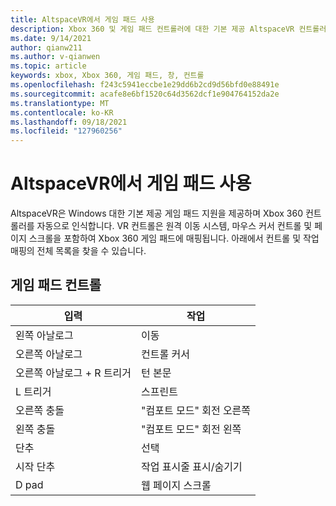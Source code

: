 ```yaml
---
title: AltspaceVR에서 게임 패드 사용
description: Xbox 360 및 게임 패드 컨트롤러에 대한 기본 제공 AltspaceVR 컨트롤러 매핑에 대해 알아봅니다.
ms.date: 9/14/2021
author: qianw211
ms.author: v-qianwen
ms.topic: article
keywords: xbox, Xbox 360, 게임 패드, 창, 컨트롤
ms.openlocfilehash: f243c5941eccbe1e29dd6b2cd9d56bfd0e88491e
ms.sourcegitcommit: acafe8e6bf1520c64d3562dcf1e904764152da2e
ms.translationtype: MT
ms.contentlocale: ko-KR
ms.lasthandoff: 09/18/2021
ms.locfileid: "127960256"
---
```

# <a name="using-a-gamepad-in-altspacevr"></a>AltspaceVR에서 게임 패드 사용

AltspaceVR은 Windows 대한 기본 제공 게임 패드 지원을 제공하며 Xbox 360 컨트롤러를 자동으로 인식합니다. VR 컨트롤은 원격 이동 시스템, 마우스 커서 컨트롤 및 페이지 스크롤을 포함하여 Xbox 360 게임 패드에 매핑됩니다. 아래에서 컨트롤 및 작업 매핑의 전체 목록을 찾을 수 있습니다.

## <a name="gamepad-controls"></a>게임 패드 컨트롤

| 입력 | 작업 |
|---|---|
| 왼쪽 아날로그 | 이동 |
| 오른쪽 아날로그 | 컨트롤 커서 |
| 오른쪽 아날로그 + R 트리거 | 턴 본문 |
| L 트리거 | 스프린트 |
| 오른쪽 충돌 | "컴포트 모드" 회전 오른쪽 |
| 왼쪽 충돌 | "컴포트 모드" 회전 왼쪽 |
| 단추 | 선택 |
| 시작 단추 | 작업 표시줄 표시/숨기기 |
| D pad | 웹 페이지 스크롤 |